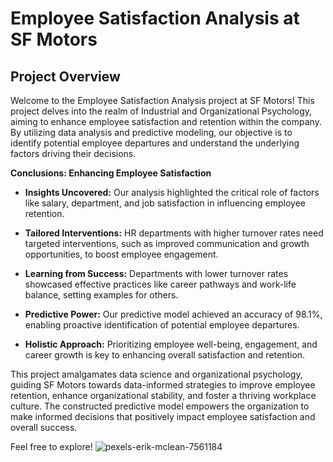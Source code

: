 # Employee Satisfaction Analysis at SF Motors

## Project Overview

Welcome to the Employee Satisfaction Analysis project at SF Motors! This project delves into the realm of Industrial and Organizational Psychology, aiming to enhance employee satisfaction and retention within the company. By utilizing data analysis and predictive modeling, our objective is to identify potential employee departures and understand the underlying factors driving their decisions.



**Conclusions: Enhancing Employee Satisfaction**

- **Insights Uncovered:** Our analysis highlighted the critical role of factors like salary, department, and job satisfaction in influencing employee retention.
  
- **Tailored Interventions:** HR departments with higher turnover rates need targeted interventions, such as improved communication and growth opportunities, to boost employee engagement.
  
- **Learning from Success:** Departments with lower turnover rates showcased effective practices like career pathways and work-life balance, setting examples for others.
  
- **Predictive Power:** Our predictive model achieved an accuracy of 98.1%, enabling proactive identification of potential employee departures.
  
- **Holistic Approach:** Prioritizing employee well-being, engagement, and career growth is key to enhancing overall satisfaction and retention.


This project amalgamates data science and organizational psychology, guiding SF Motors towards data-informed strategies to improve employee retention, enhance organizational stability, and foster a thriving workplace culture. The constructed predictive model empowers the organization to make informed decisions that positively impact employee satisfaction and overall success.


Feel free to explore!
![pexels-erik-mclean-7561184](https://github.com/lacomaofficial/Employee-Satisfaction-Analysis-SF-Motors/assets/132283879/b20157a3-432b-4682-a5b7-d448583dc90c)


